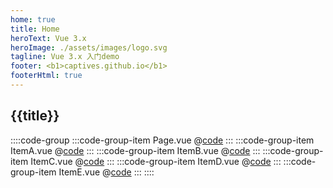 ```yaml
---
home: true
title: Home
heroText: Vue 3.x
heroImage: ./assets/images/logo.svg
tagline: Vue 3.x 入门demo
footer: <b1>captives.github.io</b1>
footerHtml: true
---
```


<h2>{{title}}</h2>

<Guide/>

<script  setup>
import {computed, defineAsyncComponent, onMounted} from 'vue';

//使用全局常量
const title = computed(()=> "API：" + VITE_APP_GITHUB_API);

// 异步组件
const Guide = defineAsyncComponent(() => import('@/views/vue3/index.vue'));

console.log("created - 组合式API对应选项式API的created函数是setup ~");
onMounted(()=>{
  console.log('mounted  - 虚拟DOM挂载完成 ~');
})
</script>


::::code-group
:::code-group-item Page.vue
@[code](@src/views/vue3/index.vue)
:::
:::code-group-item ItemA.vue
@[code](@src/views/vue3/ItemA.vue)
:::
:::code-group-item ItemB.vue
@[code](@src/views/vue3/ItemB.vue)
:::
:::code-group-item ItemC.vue
@[code](@src/views/vue3/ItemC.vue)
:::
:::code-group-item ItemD.vue
@[code](@src/views/vue3/ItemD.vue)
:::
:::code-group-item ItemE.vue
@[code](@src/views/vue3/ItemE.vue)
:::
::::


<style lang="scss">
    header.hero{
        min-height: 100vh;
    }
</style>
